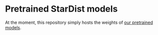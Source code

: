# Pretrained StarDist models

At the moment, this repository simply hosts the weights of [our pretrained models](https://stardist.net/docs/faq.html#using-pretrained-models).